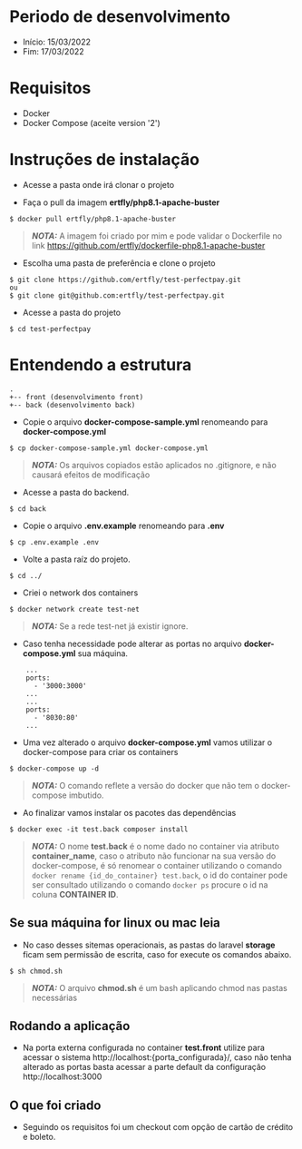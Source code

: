 # Periodo de desenvolvimento
- Início: 15/03/2022
- Fim: 17/03/2022

# Requisitos
- Docker
- Docker Compose (aceite version '2')

# Instruções de instalação #
- Acesse a pasta onde irá clonar o projeto

- Faça o pull da imagem **ertfly/php8.1-apache-buster**
```
$ docker pull ertfly/php8.1-apache-buster
```
> **_NOTA:_**  A imagem foi criado por mim e pode validar o Dockerfile no link https://github.com/ertfly/dockerfile-php8.1-apache-buster

- Escolha uma pasta de preferência e clone o projeto
```
$ git clone https://github.com/ertfly/test-perfectpay.git
ou
$ git clone git@github.com:ertfly/test-perfectpay.git
```

- Acesse a pasta do projeto
```
$ cd test-perfectpay
```

# Entendendo a estrutura 
```
.
+-- front (desenvolvimento front)
+-- back (desenvolvimento back)
```

- Copie o arquivo **docker-compose-sample.yml** renomeando para **docker-compose.yml**
```
$ cp docker-compose-sample.yml docker-compose.yml
```
> **_NOTA:_**  Os arquivos copiados estão aplicados no .gitignore, e não causará efeitos de modificação

- Acesse a pasta do backend.
```
$ cd back
```

- Copie o arquivo **.env.example** renomeando para **.env**
```
$ cp .env.example .env
```

- Volte a pasta raíz do projeto.
```
$ cd ../
```

- Criei o network dos containers
```
$ docker network create test-net
```
> **_NOTA:_**  Se a rede test-net já existir ignore.

- Caso tenha necessidade pode alterar as portas no arquivo **docker-compose.yml**  sua máquina.
```
    ...
    ports:
      - '3000:3000'
    ...
    ...
    ports:
      - '8030:80'
    ...
``` 

- Uma vez alterado o arquivo **docker-compose.yml** vamos utilizar o docker-compose para criar os containers
```
$ docker-compose up -d
```
> **_NOTA:_**  O comando reflete a versão do docker que não tem o docker-compose imbutido.

- Ao finalizar vamos instalar os pacotes das dependências
```
$ docker exec -it test.back composer install
```
> **_NOTA:_**  O nome **test.back** é o nome dado no container via atributo **container_name**, caso o atributo não funcionar na sua versão do docker-compose, é só renomear o container utilizando o comando `docker rename {id_do_container} test.back`, o id do container pode ser consultado utilizando o comando `docker ps` procure o id na coluna **CONTAINER ID**.

## Se sua máquina for linux ou mac leia
- No caso desses sitemas operacionais, as pastas do laravel **storage** ficam sem permissão de escrita, caso for execute os comandos abaixo.
```
$ sh chmod.sh
```
> **_NOTA:_**  O arquivo **chmod.sh** é um bash aplicando chmod nas pastas necessárias

## Rodando a aplicação
- Na porta externa configurada no container **test.front** utilize para acessar o sistema http://localhost:{porta_configurada}/, caso não tenha alterado as portas basta acessar a parte default da configuração http://localhost:3000

## O que foi criado
- Seguindo os requisitos foi um checkout com opção de cartão de crédito e boleto.